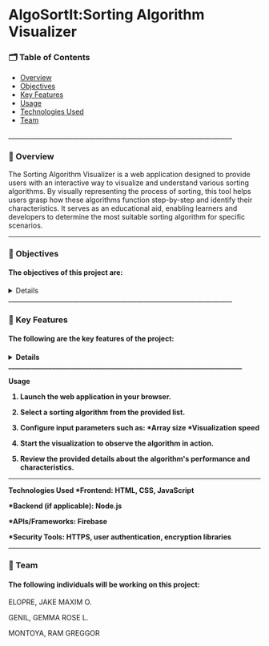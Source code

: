 <h1 color="blue"><b>AlgoSortIt:Sorting Algorithm Visualizer</b></h1>

<h3><b>🗂 Table of Contents</b></h3>

<ul>
  <li><a href="#overview">Overview</a></li>
  <li><a href="#objectives">Objectives</a></li>
  <li><a href="#key-features">Key Features</a></li>
  <li><a href="#usage">Usage</a></li>
  <li><a href="#technologies-used">Technologies Used</a></li>
  <li><a href="#team">Team</a></li>
</ul>
______________________________________________________________________
<h3 id="overview"><b>📄 Overview</b></h3>

The Sorting Algorithm Visualizer is a web application designed to provide users with an interactive way to visualize and understand various sorting algorithms. By visually representing the process of sorting, this tool helps users grasp how these algorithms function step-by-step and identify their characteristics. It serves as an educational aid, enabling learners and developers to determine the most suitable sorting algorithm for specific scenarios.
______________________________________________________________________

<h3 id="objectives"><b>🔗 Objectives</b></h3>
<h4> The objectives of this project are:</h4>
<details>
  🔴 Visualization of Sorting Algorithms: Display the operations of popular sorting algorithms in real-time, illustrating how they manipulate data during execution.
  
  🔵 Educational Aid: Enhance understanding of sorting techniques by showcasing their mechanics, strengths, and weaknesses in a visually intuitive manner.
  
  🟣 Practical Insights: Help users choose the most appropriate sorting algorithm based on the dataset or problem requirements by comparing the performance of different algorithms.

</details>
______________________________________________________________________

<h3 id="key-features"><b>🔑 Key Features</b></h3>
<h4> The following are the key features of the project:<h4>
 <details>
  🟡 Interactive UI to choose and compare different sorting algorithms.
   
  🟢 Step-by-step animations for popular sorting algorithms like:
     *Bubble Sort
     
     *Quick Sort
     
     *Merge Sort
     
     *Insertion Sort
     
     *Selection Sort
  🟠 Adjustable input size and speed of visualization for custom scenarios.
  
  🔵 Insights into time complexity, space complexity, and real-world applications for each algorithm.
</details>
______________________________________________________________________

Usage
1. Launch the web application in your browser.

2. Select a sorting algorithm from the provided list.
   
3. Configure input parameters such as:
    *Array size
    *Visualization speed
4. Start the visualization to observe the algorithm in action.
  
5. Review the provided details about the algorithm's performance and characteristics.
______________________________________________________________________

Technologies Used
*Frontend: HTML, CSS, JavaScript 

*Backend (if applicable): Node.js

*APIs/Frameworks: Firebase

*Security Tools: HTTPS, user authentication, encryption libraries
______________________________________________________________________

<h3 id="team"><b>👥 Team</b></h3>
<h4> The following individuals will be working on this project:</h4>

ELOPRE, JAKE MAXIM O.

GENIL, GEMMA ROSE L.

MONTOYA, RAM GREGGOR 
